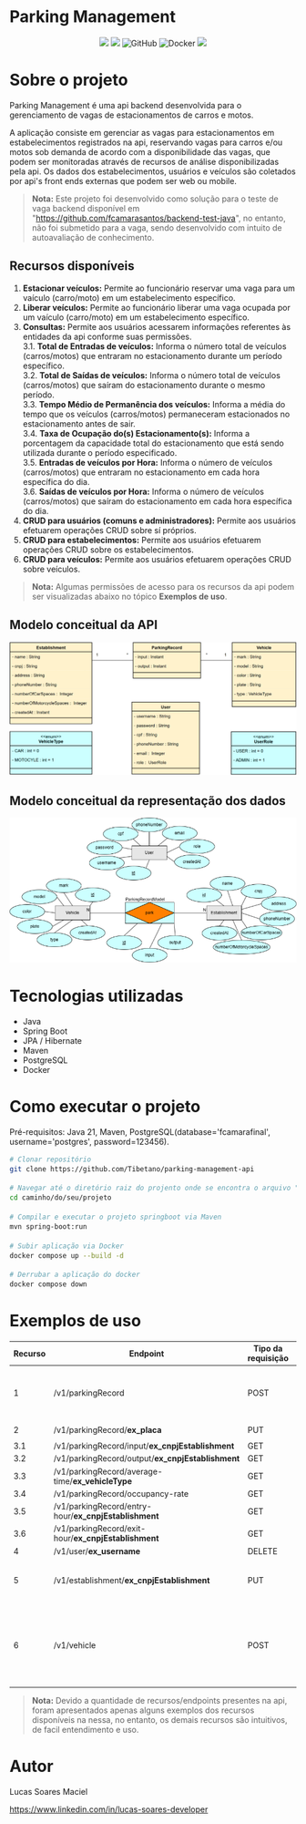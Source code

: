
# Parking Management 

<p align="center">
<a href="https://github.com/Tibetano/parking-management-api/blob/main/LICENSE" style="text-decoration: none; color: inherit;">  <img src="http://img.shields.io/static/v1?label=License&message=MIT&color=green&style=for-the-badge"/>  </a>
<a href="https://www.example.com" style="text-decoration: none; color: inherit;">  <img src="http://img.shields.io/badge/Java-21-green?style=for-the-badge&logo=java"/>  </a>
<a href="https://www.example.com" style="text-decoration: none; color: inherit;">  <img alt="GitHub" src="https://img.shields.io/static/v1?label=GitHub&message=deploy&color=blue&style=for-the-badge&logo=github"/>  </a>
<a href="https://www.example.com" style="text-decoration: none; color: inherit;">  <img alt="Docker" src="https://img.shields.io/static/v1?label=Docker&message=container&color=blue&style=for-the-badge&logo=docker"/>  </a>
<a href="https://www.example.com" style="text-decoration: none; color: inherit;">  <img src="http://img.shields.io/static/v1?label=VERSAO&message=0.0.1&color=GREEN&style=for-the-badge"/>  </a>
</p>

# Sobre o projeto
Parking Management  é uma api backend desenvolvida para o gerenciamento de vagas de estacionamentos de carros e motos.

A aplicação consiste em gerenciar as vagas para estacionamentos em estabelecimentos registrados na api, reservando vagas para carros e/ou motos sob demanda de acordo com a disponibilidade das vagas, que podem ser monitoradas através de recursos de análise disponibilizadas pela api. Os dados dos estabelecimentos, usuários e veículos são coletados por api's front ends externas que podem ser web ou mobile.

> **Nota:** Este projeto foi desenvolvido como solução para o teste de vaga backend disponível em "https://github.com/fcamarasantos/backend-test-java", no entanto, não foi submetido para a vaga, sendo desenvolvido com intuito de autoavaliação de conhecimento. 

## Recursos disponíveis

 1. **Estacionar veículos:** Permite ao funcionário reservar uma vaga para um vaículo (carro/moto) em um estabelecimento específico.
 2. **Liberar veículos:** Permite ao funcionário liberar uma vaga ocupada por um vaículo (carro/moto) em um estabelecimento específico.
 3. **Consultas:** Permite aos usuários acessarem informações referentes às entidades da api conforme suas permissões.  
 3.1. **Total de Entradas de veículos:** Informa o número total de veículos (carros/motos) que entraram no estacionamento durante um período específico.  
 3.2. **Total de Saídas de veículos:** Informa o número total de veículos (carros/motos) que saíram do estacionamento durante o mesmo período.  
 3.3. **Tempo Médio de Permanência dos veículos:** Informa a média do tempo que os veículos (carros/motos) permaneceram estacionados no estacionamento antes de sair.  
 3.4. **Taxa de Ocupação do(s) Estacionamento(s):** Informa a porcentagem da capacidade total do estacionamento que está sendo utilizada durante o período especificado.  
 3.5. **Entradas de veículos por Hora:** Informa o número de veículos (carros/motos) que entraram no estacionamento em cada hora específica do dia.  
 3.6. **Saídas de veículos por Hora:** Informa o número de veículos (carros/motos) que saíram do estacionamento em cada hora específica do dia.
 4. **CRUD para usuários (comuns e administradores):** Permite aos usuários efetuarem operações CRUD sobre sí próprios.
 5. **CRUD para estabelecimentos:** Permite aos usuários efetuarem operações CRUD sobre os estabelecimentos.
 6. **CRUD para veículos:** Permite aos usuários efetuarem operações CRUD sobre veículos.

> **Nota:** Algumas permissões de acesso para os recursos da api podem ser visualizadas abaixo no tópico **Exemplos de uso**. 

## Modelo conceitual da API
![Modelo Conceitual](https://raw.githubusercontent.com/Tibetano/assets/main/Diagrama-classes.png)

## Modelo conceitual da representação dos dados
![Modelo ERX](https://raw.githubusercontent.com/Tibetano/assets/main/DIagrama-MERX.png)

# Tecnologias utilizadas
- Java
- Spring Boot
- JPA / Hibernate
- Maven
- PostgreSQL
- Docker

# Como executar o projeto

Pré-requisitos: Java 21, Maven, PostgreSQL(database='fcamarafinal', username='postgres', password=123456).

```bash
# Clonar repositório
git clone https://github.com/Tibetano/parking-management-api

# Navegar até o diretório raiz do projento onde se encontra o arquivo "pom.xml"
cd caminho/do/seu/projeto

# Compilar e executar o projeto springboot via Maven
mvn spring-boot:run

# Subir aplicação via Docker
docker compose up --build -d

# Derrubar a aplicação do docker
docker compose down
```

# Exemplos de uso

<table>
	<thead>
		<tr>  
			<th>Recurso</th> 
			<th>Endpoint</th> 
			<th>Tipo da requisição</th>
			<th>Corpo da requisição</th>
			<th>Permissão</th>  
		</tr> 
	</thead>
	<tbody>
		<tr>  
			<td>1</td>  
			<td>/v1/parkingRecord</td>  
			<td>POST</td>
			<td><pre>{<br/>  "cnpj":"ex_cnpj",<br/>  "plate":"ex_plate"<br/>}</pre></td>  
			<td>admin</td>  
		</tr> 
		<tr>  
			<td>2</td>  
			<td>/v1/parkingRecord/<b>ex_placa</b></td>  
			<td>PUT</td>
			<td><pre></td>  
			<td>admin</td>  
		</tr> 
		<tr>  
			<td>3.1</td>
			<td>/v1/parkingRecord/input/<b>ex_cnpjEstablishment</b></td>
			<td>GET</td>
			<td></td>
			<td>admin</td>
		</tr> 
		<tr>  
			<td>3.2</td>  
			<td>/v1/parkingRecord/output/<b>ex_cnpjEstablishment</b></td>  
			<td>GET</td>
			<td></td>  
			<td>admin</td>  
		</tr> 
		<tr>  
			<td>3.3</td>  
			<td>/v1/parkingRecord/average-time/<b>ex_vehicleType</b></td>  
			<td>GET</td>
			<td></td>  
			<td>admin</td>  
		</tr> 
		<tr>  
			<td>3.4</td>  
			<td>/v1/parkingRecord/occupancy-rate</td>  
			<td>GET</td>
			<td></td>  
			<td>user</td>  
		</tr> 
		<tr>  
			<td>3.5</td>  
			<td>/v1/parkingRecord/entry-hour/<b>ex_cnpjEstablishment</b></td>  
			<td>GET</td>
			<td></td>  
			<td>admin</td>  
		</tr> 
		<tr>  
			<td>3.6</td>  
			<td>/v1/parkingRecord/exit-hour/<b>ex_cnpjEstablishment</b></td>  
			<td>GET</td>
			<td></td>  
			<td>admin</td>  
		</tr> 
		<tr>  
			<td>4</td>  
			<td>/v1/user/<b>ex_username</b></td>  
			<td>DELETE</td>
			<td></td>  
			<td>admin</td>  
		</tr> 
		<tr>  
			<td>5</td>  
			<td>/v1/establishment/<b>ex_cnpjEstablishment</b></td>  
			<td>PUT</td>
			<td><pre>{<br/>  "phoneNumber":"(38)3821-4250"<br/>}</pre></td>  
			<td>admin</td>  
		</tr> 
		<tr>  
			<td>6</td>  
			<td>/v1/vehicle</td>  
			<td>POST</td>
			<td><pre>{
    "mark":"HONDA",
    "model":"CG-125-FAN",
    "color":"BLACK",
    "plate":"HHZ-0121",
    "type":"MOTORCYCLE"
}</pre></td>  
			<td>admin</td>  
		</tr>  
	</tbody>  
</table>

> **Nota:** Devido a quantidade de recursos/endpoints presentes na api, foram apresentados apenas alguns exemplos dos recursos disponíveis na nessa, no entanto, os demais recursos são intuitivos, de facil entendimento e uso. 


# Autor

Lucas Soares Maciel

https://www.linkedin.com/in/lucas-soares-developer
